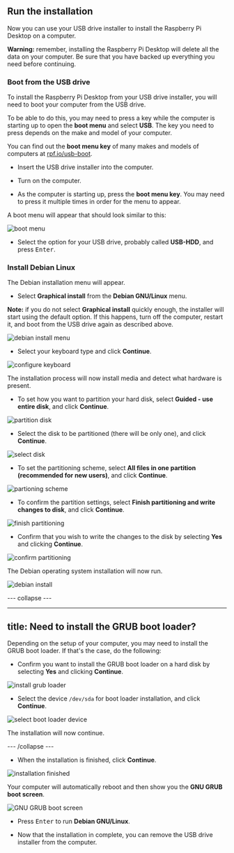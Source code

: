 ## Run the installation

Now you can use your USB drive installer to install the Raspberry Pi Desktop on a computer.

**Warning:** remember, installing the Raspberry Pi Desktop will delete all the data on your computer. Be sure that you have backed up everything you need before continuing.

### Boot from the USB drive

To install the Raspberry Pi Desktop from your USB drive installer, you will need to boot your computer from the USB drive.

To be able to do this, you may need to press a key while the computer is starting up to open the **boot menu** and select **USB**. The key you need to press depends on the make and model of your computer.

You can find out the **boot menu key** of many makes and models of computers at [rpf.io/usb-boot](http://rpf.io/usb-boot).

+ Insert the USB drive installer into the computer.

+ Turn on the computer.

+ As the computer is starting up, press the **boot menu key**. You may need to press it multiple times in order for the menu to appear.

A boot menu will appear that should look similar to this:

![boot menu](images/boot_menu.jpg)

+ Select the option for your USB drive, probably called **USB-HDD**, and press <kbd>Enter</kbd>.

### Install Debian Linux

The Debian installation menu will appear.

+ Select **Graphical install** from the **Debian GNU/Linux** menu.

**Note:** if you do not select **Graphical install** quickly enough, the installer will start using the default option. If this happens, turn off the computer, restart it, and boot from the USB drive again as described above.

![debian install menu](images/step11.PNG)

+ Select your keyboard type and click **Continue**.

![configure keyboard](images/step12.PNG)

The installation process will now install media and detect what hardware is present.

+ To set how you want to partition your hard disk, select **Guided - use entire disk**, and click **Continue**.

![partition disk](images/step13.PNG)

+ Select the disk to be partitioned (there will be only one), and click **Continue**.

![select disk](images/step13_5.PNG)

+ To set the partitioning scheme, select **All files in one partition (recommended for new users)**, and click **Continue**.

![partioning scheme](images/step14.PNG)

+ To confirm the partition settings, select **Finish partitioning and write changes to disk**, and click **Continue**.

![finish partitioning](images/step15.PNG)

+ Confirm that you wish to write the changes to the disk by selecting **Yes** and clicking **Continue**.

![confirm partitioning](images/step16.PNG)

The Debian operating system installation will now run.

![debian install](images/step17.PNG)

--- collapse ---

---
title: Need to install the GRUB boot loader?
---

Depending on the setup of your computer, you may need to install the GRUB boot loader. If that's the case, do the following:

+ Confirm you want to install the GRUB boot loader on a hard disk by selecting **Yes** and clicking **Continue**.

![install grub loader](images/step18.PNG)

+ Select the device `/dev/sda` for boot loader installation, and click **Continue**.

![select boot loader device](images/step19.PNG)

The installation will now continue.

--- /collapse ---

+ When the installation is finished, click **Continue**.

![installation finished](images/step20.PNG)

Your computer will automatically reboot and then show you the **GNU GRUB boot screen**.

![GNU GRUB boot screen](images/debian_boot_screen.png)

+ Press <kbd>Enter</kbd> to run **Debian GNU/Linux**.

+ Now that the installation in complete, you can remove the USB drive installer from the computer.
